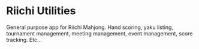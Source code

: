 # Riichi Utilities
General purpose app for Riichi Mahjong. Hand scoring, yaku listing, tournament management, meeting management, event management, score tracking. Etc...
